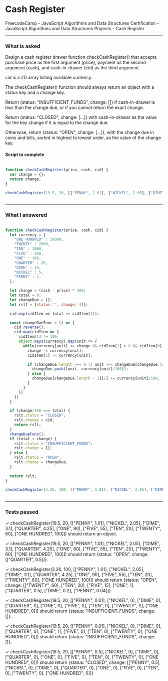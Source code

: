 # Cash Register
FreecodeCamp - JavaScript Algorithms and Data Structures Certification - JavaScript Algorithms and Data Structures Projects - Cash Register


---


### What is asked

Design a cash register drawer function checkCashRegister() that accepts purchase price as the first argument (price), payment as the second argument (cash), and cash-in-drawer (cid) as the third argument.

cid is a 2D array listing available currency.

The checkCashRegister() function should always return an object with a status key and a change key.

Return {status: "INSUFFICIENT_FUNDS", change: []} if cash-in-drawer is less than the change due, or if you cannot return the exact change.

Return {status: "CLOSED", change: [...]} with cash-in-drawer as the value for the key change if it is equal to the change due.

Otherwise, return {status: "OPEN", change: [...]}, with the change due in coins and bills, sorted in highest to lowest order, as the value of the change key.


#### Script to complete

```javascript  
  
function checkCashRegister(price, cash, cid) {
  var change = {};
  return change;
}

checkCashRegister(19.5, 20, [["PENNY", 1.01], ["NICKEL", 2.05], ["DIME", 3.1], ["QUARTER", 4.25], ["ONE", 90], ["FIVE", 55], ["TEN", 20], ["TWENTY", 60], ["ONE HUNDRED", 100]]);
  

```

---


### What I answered

```javascript  
  
function checkCashRegister(price, cash, cid) {
  let currency = {
    "ONE HUNDRED" : 10000,
    "TWENTY" : 2000,
    "TEN" : 1000,
    "FIVE" : 500,
    "ONE" : 100,
    "QUARTER" : 25,
    "DIME" : 10,
    "NICKEL" : 5,
    "PENNY" : 1,
  };

  let change = (cash - price) * 100;
  let total = 0;
  let changeDue = [];
  let rslt = {status:'', change: []};

  cid.map(cidItem => total += cidItem[1]);

  const changeDueFunc = () => {
    cid.reverse();
    cid.map(cidItem => {
      cidItem[1] *= 100;
      Object.keys(currency).map(unit => {
        while(currency[unit] <= change && cidItem[1] > 0 && cidItem[0] === unit) {     
          change -= currency[unit];
          cidItem[1] -= currency[unit];

          if (changeDue.length === 0 || unit !== changeDue[changeDue.length - 1][0]) {
            changeDue.push([unit, currency[unit]/100]);
          } else {
            changeDue[changeDue.length - 1][1] += currency[unit]/100;
          }
        }
      })
    })
  }

  if (change/100 === total) {
    rslt.status = "CLOSED";
    rslt.change = cid;
    return rslt;
  }
  changeDueFunc();
  if (total < change) {
    rslt.status = "INSUFFICIENT_FUNDS";
    rslt.change = [];
  } else {
    rslt.status = "OPEN";
    rslt.change = changeDue;
  }
  
  return rslt;
}

checkCashRegister(3.26, 100, [["PENNY", 1.01], ["NICKEL", 2.05], ["DIME", 3.1], ["QUARTER", 4.25], ["ONE", 90], ["FIVE", 55], ["TEN", 20], ["TWENTY", 60], ["ONE HUNDRED", 100]]);
  

```

---


### Tests passed

✓ checkCashRegister(19.5, 20, [["PENNY", 1.01], ["NICKEL", 2.05], ["DIME", 3.1], ["QUARTER", 4.25], ["ONE", 90], ["FIVE", 55], ["TEN", 20], ["TWENTY", 60], ["ONE HUNDRED", 100]]) should return an object.

✓ checkCashRegister(19.5, 20, [["PENNY", 1.01], ["NICKEL", 2.05], ["DIME", 3.1], ["QUARTER", 4.25], ["ONE", 90], ["FIVE", 55], ["TEN", 20], ["TWENTY", 60], ["ONE HUNDRED", 100]]) should return {status: "OPEN", change: [["QUARTER", 0.5]]}.

✓ checkCashRegister(3.26, 100, [["PENNY", 1.01], ["NICKEL", 2.05], ["DIME", 3.1], ["QUARTER", 4.25], ["ONE", 90], ["FIVE", 55], ["TEN", 20], ["TWENTY", 60], ["ONE HUNDRED", 100]]) should return {status: "OPEN", change: [["TWENTY", 60], ["TEN", 20], ["FIVE", 15], ["ONE", 1], ["QUARTER", 0.5], ["DIME", 0.2], ["PENNY", 0.04]]}.

✓ checkCashRegister(19.5, 20, [["PENNY", 0.01], ["NICKEL", 0], ["DIME", 0], ["QUARTER", 0], ["ONE", 0], ["FIVE", 0], ["TEN", 0], ["TWENTY", 0], ["ONE HUNDRED", 0]]) should return {status: "INSUFFICIENT_FUNDS", change: []}.

✓ checkCashRegister(19.5, 20, [["PENNY", 0.01], ["NICKEL", 0], ["DIME", 0], ["QUARTER", 0], ["ONE", 1], ["FIVE", 0], ["TEN", 0], ["TWENTY", 0], ["ONE HUNDRED", 0]]) should return {status: "INSUFFICIENT_FUNDS", change: []}.

✓ checkCashRegister(19.5, 20, [["PENNY", 0.5], ["NICKEL", 0], ["DIME", 0], ["QUARTER", 0], ["ONE", 0], ["FIVE", 0], ["TEN", 0], ["TWENTY", 0], ["ONE HUNDRED", 0]]) should return {status: "CLOSED", change: [["PENNY", 0.5], ["NICKEL", 0], ["DIME", 0], ["QUARTER", 0], ["ONE", 0], ["FIVE", 0], ["TEN", 0], ["TWENTY", 0], ["ONE HUNDRED", 0]]}
